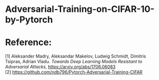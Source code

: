 # Adversarial-Training-on-CIFAR-10-by-Pytorch
# Reference:
[1] Aleksander Madry, Aleksandar Makelov, Ludwig Schmidt, Dimitris Tsipras, Adrian Vladu. *Towards Deep Learning Models Resistant to Adversarial Attacks*, https://arxiv.org/abs/1706.06083 <br />
[2] https://github.com/ndb796/Pytorch-Adversarial-Training-CIFAR
